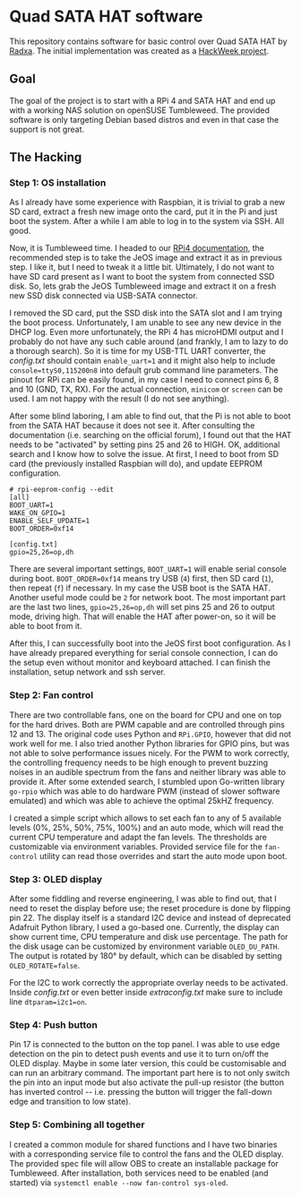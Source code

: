 # Quad SATA HAT software

This repository contains software for basic control over Quad SATA HAT by [Radxa](https://wiki.radxa.com/Dual_Quad_SATA_HAT). The initial implementation was created as a [HackWeek project](https://hackweek.opensuse.org/23/projects/tumbleweed-support-for-raspberry-pi-4-with-quad-sata-hat).

## Goal

The goal of the project is to start with a RPi 4 and SATA HAT and end up with a working NAS solution on openSUSE Tumbleweed. The provided software is only targeting Debian based distros and even in that case the support is not great.

## The Hacking

### Step 1: OS installation

As I already have some experience with Raspbian, it is trivial to grab a new SD card, extract a fresh new image onto the card, put it in the Pi and just boot the system. After a while I am able to log in to the system via SSH. All good.

Now, it is Tumbleweed time. I headed to our [RPi4 documentation](https://en.opensuse.org/HCL:Raspberry_Pi4), the recommended step is to take the JeOS image and extract it as in previous step. I like it, but I need to tweak it a little bit. Ultimately, I do not want to have SD card present as I want to boot the system from connected SSD disk. So, lets grab the JeOS Tumbleweed image and extract it on a fresh new SSD disk connected via USB-SATA connector.

I removed the SD card, put the SSD disk into the SATA slot and I am trying the boot process. Unfortunately, I am unable to see any new device in the DHCP log. Even more unfortunately, the RPi 4 has microHDMI output and I probably do not have any such cable around (and frankly, I am to lazy to do a thorough search). So it is time for my USB-TTL UART converter, the _config.txt_ should contain `enable_uart=1` and it might also help to include `console=ttyS0,115200n8` into default grub command line parameters. The pinout for RPi can be easily found, in my case I need to connect pins 6, 8 and 10 (GND, TX, RX). For the actual connection, `minicom` or `screen` can be used. I am not happy with the result (I do not see anything).

After some blind laboring, I am able to find out, that the Pi is not able to boot from the SATA HAT because it does not see it. After consulting the documentation (i.e. searching on the official forum), I found out that the HAT needs to be "activated" by setting pins 25 and 26 to HIGH. OK, additional search and I know how to solve the issue. At first, I need to boot from SD card (the previously installed Raspbian will do), and update EEPROM configuration.

```
# rpi-eeprom-config --edit
[all]
BOOT_UART=1
WAKE_ON_GPIO=1
ENABLE_SELF_UPDATE=1
BOOT_ORDER=0xf14

[config.txt]
gpio=25,26=op,dh
```

There are several important settings, `BOOT_UART=1` will enable serial console during boot. `BOOT_ORDER=0xf14` means try USB (`4`) first, then SD card (`1`), then repeat (`f`) if necessary. In my case the USB boot is the SATA HAT. Another useful mode could be `2` for network boot. The most important part are the last two lines, `gpio=25,26=op,dh` will set pins 25 and 26 to output mode, driving high. That will enable the HAT after power-on, so it will be able to boot from it.

After this, I can successfully boot into the JeOS first boot configuration. As I have already prepared everything for serial console connection, I can do the setup even without monitor and keyboard attached. I can finish the installation, setup network and ssh server.

### Step 2: Fan control

There are two controllable fans, one on the board for CPU and one on top for the hard drives. Both are PWM capable and are controlled through pins 12 and 13. The original code uses Python and `RPi.GPIO`, however that did not work well for me. I also tried another Python libraries for GPIO pins, but was not able to solve performance issues nicely. For the PWM to work correctly, the controlling frequency needs to be high enough to prevent buzzing noises in an audible spectrum from the fans and neither library was able to provide it. After some extended search, I stumbled upon Go-written library `go-rpio` which was able to do hardware PWM (instead of slower software emulated) and which was able to achieve the optimal 25kHZ frequency.

I created a simple script which allows to set each fan to any of 5 available levels (0%, 25%, 50%, 75%, 100%) and an auto mode, which will read the current CPU temperature and adapt the fan levels. The thresholds are customizable via environment variables. Provided service file for the `fan-control` utility can read those overrides and start the auto mode upon boot.

### Step 3: OLED display

After some fiddling and reverse engineering, I was able to find out, that I need to reset the display before use; the reset procedure is done by flipping pin 22. The display itself is a standard I2C device and instead of deprecated Adafruit Python library, I used a go-based one. Currently, the display can show current time, CPU temperature and disk use percentage. The path for the disk usage can be customized by environment variable `OLED_DU_PATH`. The output is rotated by 180° by default, which can be disabled by setting `OLED_ROTATE=false`.

For the I2C to work correctly the appropriate overlay needs to be activated. Inside _config.txt_ or even better inside _extraconfig.txt_ make sure to include line `dtparam=i2c1=on`.

### Step 4: Push button

Pin 17 is connected to the button on the top panel. I was able to use edge detection on the pin to detect push events and use it to turn on/off the OLED display. Maybe in some later version, this could be customisable and can run an arbitrary command. The important part here is to not only switch the pin into an input mode but also activate the pull-up resistor (the button has inverted control -- i.e. pressing the button will trigger the fall-down edge and transition to low state).

### Step 5: Combining all together

I created a common module for shared functions and I have two binaries with a corresponding service file to control the fans and the OLED display. The provided spec file will allow OBS to create an installable package for Tumbleweed. After installation, both services need to be enabled (and started) via `systemctl enable --now fan-control sys-oled`.
